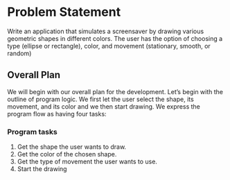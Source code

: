 # Problem Statement

Write an application that simulates a screensaver by drawing various geometric
shapes in different colors. The user has the option of choosing a type (ellipse or
rectangle), color, and movement (stationary, smooth, or random)

## Overall Plan

We will begin with our overall plan for the development.
Let’s begin with the outline of program logic.
We first let the user select the shape, its movement,
and its color and we then start drawing.
We express the program flow as having four tasks:


### Program tasks

1. Get the shape the user wants to draw.
2. Get the color of the chosen shape.
3. Get the type of movement the user wants to use.
4. Start the drawing
